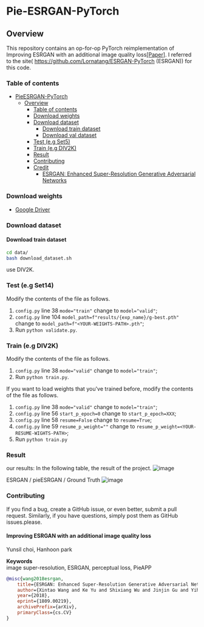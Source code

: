 # Pie-ESRGAN-PyTorch

## Overview

This repository contains an op-for-op PyTorch reimplementation of Improving ESRGAN with an additional image quality loss[[Paper]]().
I referred to the site( https://github.com/Lornatang/ESRGAN-PyTorch (ESRGAN)) for this code.

### Table of contents

- [PieESRGAN-PyTorch](#pie-esrgan-pytorch)
    - [Overview](#overview)
        - [Table of contents](#table-of-contents)
        - [Download weights](#download-weights)
        - [Download dataset](#download-dataset)
            - [Download train dataset](#download-train-dataset)
            - [Download val dataset](#download-val-dataset)
        - [Test (e.g Set5)](#test-eg-set5)
        - [Train (e.g DIV2K)](#train-eg-div2k)
        - [Result](#result)
        - [Contributing](#contributing)
        - [Credit](#credit)
            - [ESRGAN: Enhanced Super-Resolution Generative Adversarial Networks](#esrgan-enhanced-super-resolution-generative-adversarial-networks)

### Download weights

- [Google Driver](https://drive.google.com/file/d/1SBxMk3ofuA217MaNhN71buf94aMDvH7a/view?usp=sharing)


### Download dataset

#### Download train dataset

```bash
cd data/
bash download_dataset.sh
```
use DIV2K.

### Test (e.g Set14)

Modify the contents of the file as follows.

1. `config.py` line 38 `mode="train"` change to `model="valid"`;
2. `config.py` line 104 `model_path=f"results/{exp_name}/g-best.pth"` change to `model_path=f"<YOUR-WEIGHTS-PATH>.pth"`;
3. Run `python validate.py`.

### Train (e.g DIV2K)

Modify the contents of the file as follows.

1. `config.py` line 38 `mode="valid"` change to `model="train"`;
2. Run `python train.py`.

If you want to load weights that you've trained before, modify the contents of the file as follows.

1. `config.py` line 38 `mode="valid"` change to `model="train"`;
2. `config.py` line 56 `start_p_epoch=0` change to `start_p_epoch=XXX`;
3. `config.py` line 58 `resume=False` change to `resume=True`;
4. `config.py` line 59 `resume_p_weight=""` change to `resume_p_weight=<YOUR-RESUME-WIGHTS-PATH>`;
5. Run `python train.py`

### Result


our results: []()
In the following table, the result of the project.
![image](https://user-images.githubusercontent.com/73474866/155973907-c7575c53-8506-4a03-b065-5d3d7faf5441.png)

 ESRGAN / pieESRGAN / Ground Truth
![image](https://user-images.githubusercontent.com/73474866/156099302-63eaf7c7-7f0b-4b0c-af44-e835d2311767.png)


### Contributing

If you find a bug, create a GitHub issue, or even better, submit a pull request. Similarly, if you have questions,
simply post them as GitHub issues.please.


#### Improving ESRGAN with an additional image quality loss

Yunsil choi, Hanhoon park <br>

**Keywords** <br>
image super-resolution, ESRGAN, perceptual loss, PieAPP
```bibtex
@misc{wang2018esrgan,
    title={ESRGAN: Enhanced Super-Resolution Generative Adversarial Networks},
    author={Xintao Wang and Ke Yu and Shixiang Wu and Jinjin Gu and Yihao Liu and Chao Dong and Chen Change Loy and Yu Qiao and Xiaoou Tang},
    year={2018},
    eprint={1809.00219},
    archivePrefix={arXiv},
    primaryClass={cs.CV}
}
```
